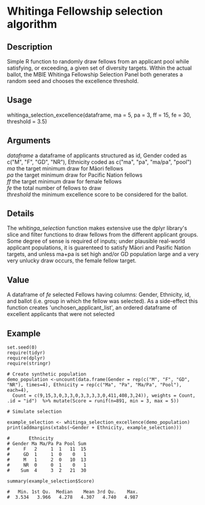 # Whitinga Fellowship selection algorithm

## Description

Simple R function to randomly draw fellows from an applicant pool while satisfying, or exceeding, a given set of diversity targets.
Within the actual ballot, the MBIE Whitinga Fellowship Selection Panel both generates a random seed and chooses the excellence threshold. 

## Usage

whitinga_selection_excellence(dataframe, ma = 5, pa = 3, ff = 15, fe = 30, threshold = 3.5)

## Arguments

*dataframe* a dataframe of applicants structured as id, Gender coded as c("M", "F", "GD", "NR"), Ethnicity coded as c("ma", "pa", "ma/pa", "pool")  
*ma*        the target minimum draw for Māori fellows  
*pa*        the target minimum draw for Pacific Nation fellows  
*ff*        the target minimum draw for female fellows  
*fe*        the total number of fellows to draw  
*threshold* the minimum excellence score to be considered for the ballot.

## Details

The *whitinga_selection* function makes extensive use the dplyr library's slice and filter functions to draw fellows from the different applicant groups.  
Some degree of sense is required of inputs; under plausible real-world applicant populations, it is guarenteed to satisfy Māori and Pasific Nation targets, and unless ma+pa is set high and/or GD population large and a very very unlucky draw occurs, the female fellow target.  

## Value

A dataframe of *fe* selected Fellows having columns: Gender, Ethnicity, id, and ballot (i.e. group in which the fellow was selected).
As a side-effect this function creates 'unchosen_applicant_list', an ordered dataframe of excellent applicants that were not selected

## Example

    set.seed(0)
    require(tidyr)
    require(dplyr)
    require(stringr)

    # Create synthetic population
    demo_population <-uncount(data.frame(Gender = rep(c("M", "F", "GD", "NR"), times=4), Ethnicity = rep(c("Ma", "Pa", "Ma/Pa", "Pool"), each=4), 
      Count = c(9,15,3,0,3,3,0,3,3,3,3,0,411,408,3,24)), weights = Count, .id = "id")  %>% mutate(Score = runif(n=891, min = 3, max = 5))
    
    # Simulate selection
  
    example_selection <- whitinga_selection_excellence(demo_population)
    print(addmargins(xtabs(~Gender + Ethnicity, example_selection)))
    
    #       Ethnicity
    # Gender Ma Ma/Pa Pa Pool Sum
    #     F   2     1  1   11  15
    #     GD  1     1  0    0   1
    #     M   1     2  0   10  13
    #     NR  0     0  1    0   1
    #    Sum  4     3  2   21  30
    
    summary(example_selection$Score)
    
    #   Min. 1st Qu.  Median    Mean 3rd Qu.    Max. 
    #  3.534   3.966   4.278   4.307   4.740   4.987 
